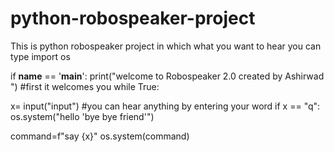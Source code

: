 # python-robospeaker-project
This is python robospeaker project in which what you want to hear you can type
import os



if __name__ == '__main__':
   print("welcome to Robospeaker 2.0 created by Ashirwad ") #first it welcomes you
while True:

   x= input("input") #you can hear anything by entering your word
   if x == "q":
      os.system("hello 'bye bye friend'")
       
   command=f"say {x}"
   os.system(command)

